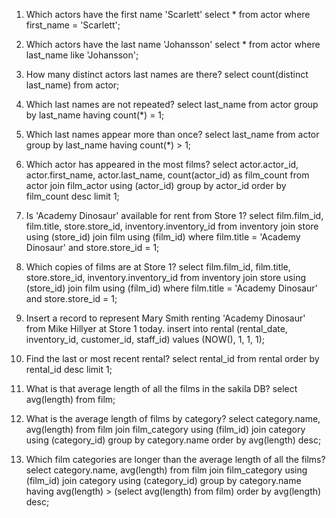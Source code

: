 1. Which actors have the first name 'Scarlett'
select * from actor where first_name = 'Scarlett';

2. Which actors have the last name 'Johansson'
select * from actor where last_name like 'Johansson';

3. How many distinct actors last names are there?
select count(distinct last_name) from actor;

4. Which last names are not repeated?
select last_name from actor group by last_name having count(*) = 1;

5. Which last names appear more than once?
select last_name from actor group by last_name having count(*) > 1;

6. Which actor has appeared in the most films?
select actor.actor_id, actor.first_name, actor.last_name,
count(actor_id) as film_count
from actor join film_actor using (actor_id)
group by actor_id
order by film_count desc
limit 1;

7. Is 'Academy Dinosaur' available for rent from Store 1?
select film.film_id, film.title, store.store_id, inventory.inventory_id
from inventory join store using (store_id) join film using (film_id)
where film.title = 'Academy Dinosaur' and store.store_id = 1;

8. Which copies of films are at Store 1?
select film.film_id, film.title, store.store_id, inventory.inventory_id
from inventory join store using (store_id) join film using (film_id)
where film.title = 'Academy Dinosaur' and store.store_id = 1;

9. Insert a record to represent Mary Smith renting 'Academy Dinosaur' from Mike Hillyer at Store 1 today.
insert into rental (rental_date, inventory_id, customer_id, staff_id)
values (NOW(), 1, 1, 1);

10. Find the last or most recent rental?
select rental_id from rental order by rental_id desc limit 1;

11. What is that average length of all the films in the sakila DB?
select avg(length) from film;

12. What is the average length of films by category?
select category.name, avg(length)
from film join film_category using (film_id) join category using (category_id)
group by category.name
order by avg(length) desc;

13. Which film categories are longer than the average length of all the films?
select category.name, avg(length)
from film join film_category using (film_id) join category using (category_id)
group by category.name
having avg(length) > (select avg(length) from film)
order by avg(length) desc;